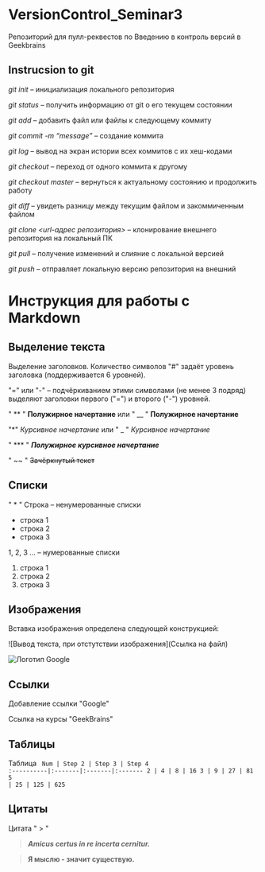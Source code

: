# VersionControl_Seminar3
Репозиторий для пулл-реквестов по Введению в контроль версий в Geekbrains

## Instrucsion to git

*git init* – инициализация локального репозитория

*git status* – получить информацию от git о его текущем состоянии

*git add* – добавить файл или файлы к следующему коммиту

*git commit -m “message”* – создание коммита

*git log* – вывод на экран истории всех коммитов с их хеш-кодами

*git checkout* – переход от одного коммита к другому

*git checkout master* – вернуться к актуальному состоянию и продолжить работу

*git diff* – увидеть разницу между текущим файлом и закоммиченным файлом

*git clone <url-адрес репозитория>* – клонирование внешнего репозитория на  локальный ПК

*git pull* – получение изменений и слияние с локальной версией

*git push* – отправляет локальную версию репозитория на внешний


# Инструкция для работы с Markdown

## Выделение текста

Выделение заголовков. Количество символов "#" задаёт уровень заголовка  (поддерживается 6 уровней).

"=" или "-" – подчёркиванием этими символами (не менее 3 подряд) выделяют заголовки  первого ("=") и второго ("-") уровней.

" ** " **Полужирное начертание** или " __ " __Полужирное начертание__

"*" *Курсивное начертание* или " _ " _Курсивное начертание_

" *** " ***Полужирное курсивное начертание***

" ~~ " ~~Зачёркнутый текст~~

## Списки

" * " Строка – ненумерованные списки
* строка 1
* строка 2
* строка 3

1, 2, 3 … – нумерованные списки
1. строка 1
2. строка 2
3. строка 3

## Изображения

Вставка изображения определена следующей конструкцией:

![Вывод текста, при отстутствии изображения](Ссылка на файл)

![Логотип Google](f/logo.png)

## Ссылки

Добавление ссылки "<a name="google.com">Google</a>"

Ссылка на курсы "<a name="gb.ru">GeekBrains</a>"


## Таблицы

Таблица
<code> Num | Step 2 | Step 3 | Step 4
:----------|:-------|:-------|:-------
     2 |    4 |      8 |    16
     3 |    9 |     27 |    81
     5 |   25 |    125 |   625
</code>

## Цитаты

Цитата " > "

> ***Amicus certus in re incerta cernitur.***

> **Я мыслю - значит существую.**
